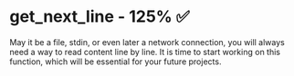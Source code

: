 # get_next_line - 125% ✅
May it be a file, stdin, or even later a network connection, you will always need a way to read content line by line. It is time to start working on this function, which will be essential for your future projects.
